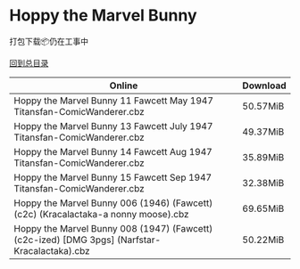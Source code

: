 # Hoppy the Marvel Bunny

打包下载📦仍在工事中

[回到总目录](/Catalogs.md)







Online | Download
--- | ---
Hoppy the Marvel Bunny 11 Fawcett May 1947 Titansfan-ComicWanderer.cbz | 50.57MiB
Hoppy the Marvel Bunny 13 Fawcett July 1947 Titansfan-ComicWanderer.cbz | 49.37MiB
Hoppy the Marvel Bunny 14 Fawcett Aug 1947 Titansfan-ComicWanderer.cbz | 35.89MiB
Hoppy the Marvel Bunny 15 Fawcett Sep 1947 Titansfan-ComicWanderer.cbz | 32.38MiB
Hoppy the Marvel Bunny 006 (1946) (Fawcett) (c2c) (Kracalactaka-a nonny moose).cbz | 69.65MiB
Hoppy the Marvel Bunny 008 (1947) (Fawcett) (c2c-ized) [DMG 3pgs] (Narfstar-Kracalactaka).cbz | 50.22MiB